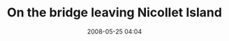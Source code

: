 ---
title: "On the bridge leaving Nicollet Island"
contains:
  - bridge
  - building
  - crane
  - railway
  - trees
  - Mississippi River
date: 2008-05-25 04:04
location: Nicollet Island
picture: /assets/camera-roll/2008/05/2008-05-25-on-the-bridge-leaving-nicollet-island/recon-3-055.jpg
picture-of: Mississippi River
thumbnail: /assets/camera-roll/2008/05/2008-05-25-on-the-bridge-leaving-nicollet-island/recon-3-055-thumbnail.jpg
type: picture
tags:
  - photograph
  - Nicollet Island
  - bridge
  - Dave
  - James
  - Javan
  - John
  - Recon 3
  - Mississippi River
  - Minneapolis
---